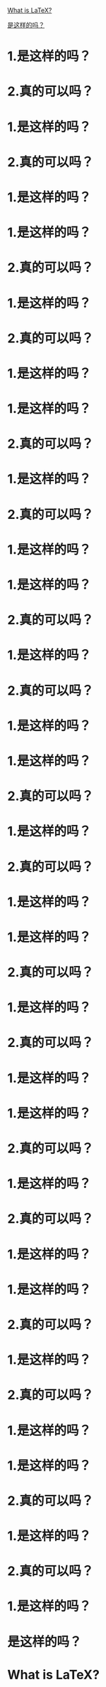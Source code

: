 
[What is LaTeX?](#what-is-latex)

[是这样的吗？](#是这样的吗？)
# 1.是这样的吗？
# 2.真的可以吗？
# 1.是这样的吗？
# 2.真的可以吗？
# 1.是这样的吗？
# 1.是这样的吗？
# 2.真的可以吗？
# 1.是这样的吗？
# 2.真的可以吗？
# 1.是这样的吗？
# 1.是这样的吗？
# 2.真的可以吗？
# 1.是这样的吗？
# 2.真的可以吗？
# 1.是这样的吗？
# 1.是这样的吗？
# 2.真的可以吗？
# 1.是这样的吗？
# 2.真的可以吗？
# 1.是这样的吗？
# 1.是这样的吗？
# 2.真的可以吗？
# 1.是这样的吗？
# 2.真的可以吗？
# 1.是这样的吗？
# 1.是这样的吗？
# 2.真的可以吗？
# 1.是这样的吗？
# 2.真的可以吗？
# 1.是这样的吗？
# 1.是这样的吗？
# 2.真的可以吗？
# 1.是这样的吗？
# 2.真的可以吗？
# 1.是这样的吗？
# 1.是这样的吗？
# 2.真的可以吗？
# 1.是这样的吗？
# 2.真的可以吗？
# 1.是这样的吗？
# 1.是这样的吗？
# 2.真的可以吗？
# 1.是这样的吗？
# 2.真的可以吗？
# 1.是这样的吗？
# 是这样的吗？
# What is LaTeX?
